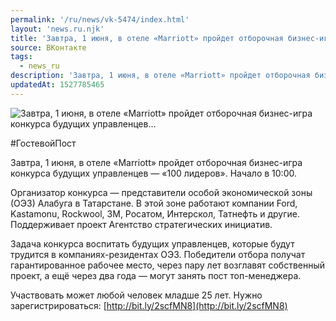 ```yaml
---
permalink: '/ru/news/vk-5474/index.html'
layout: 'news.ru.njk'
title: 'Завтра, 1 июня, в отеле «Marriott» пройдет отборочная бизнес-игра конкурса будущих управленцев'
source: ВКонтакте
tags:
  - news_ru
description: 'Завтра, 1 июня, в отеле «Marriott» пройдет отборочная бизнес-игра конкурса будущих управленцев…'
updatedAt: 1527785465
---
```

![Завтра, 1 июня, в отеле «Marriott» пройдет отборочная бизнес-игра конкурса будущих управленцев…](https://sun9-70.userapi.com/impf/c845020/v845020720/6a147/ppnHyA1Ftx8.jpg?size=700x500&quality=96&proxy=1&sign=2a3e1a13911a02d7528774208d0737ea&c_uniq_tag=WG93P8TM_EdFVSkN9_1SL7kGSIyJkqH1Hw4_bgkszXw&type=album)

#ГостевойПост

Завтра, 1 июня, в отеле «Marriott» пройдет отборочная бизнес-игра конкурса будущих управленцев — «100 лидеров». Начало в 10:00.

Организатор конкурса — представители особой экономической зоны (ОЭЗ) Алабуга в Татарстане. В этой зоне работают компании Ford, Kastamonu, Rockwool, 3M, Росатом, Интерскол, Татнефть и другие. Поддерживает проект Агентство стратегических инициатив.

Задача конкурса воспитать будущих управленцев, которые будут трудится в компаниях-резидентах ОЭЗ. Победители отбора получат гарантированное рабочее место, через пару лет возглавят собственный проект, а ещё через два года — могут занять пост топ-менеджера.

Участвовать может любой человек младше 25 лет. Нужно зарегистрироваться: [http://bit.ly/2scfMN8](http://bit.ly/2scfMN8)
